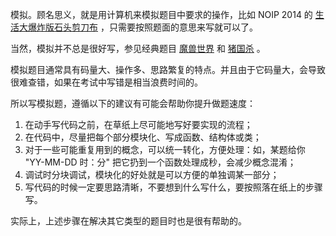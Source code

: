 模拟。顾名思义，就是用计算机来模拟题目中要求的操作，比如 NOIP 2014 的 [生活大爆炸版石头剪刀布](https://uoj.ac/problem/15) ，只需要按照题面的意思来写就可以了。

当然，模拟并不总是很好写，参见经典题目 [魔兽世界](http://bailian.openjudge.cn/practice/3750/) 和 [猪国杀](https://loj.ac/problem/2885) 。

模拟题目通常具有码量大、操作多、思路繁复的特点。并且由于它码量大，会导致很难查错，如果在考试中写错是相当浪费时间的。

所以写模拟题，遵循以下的建议有可能会帮助你提升做题速度：

1.  在动手写代码之前，在草纸上尽可能地写好要实现的流程；
2.  在代码中，尽量把每个部分模块化、写成函数、结构体或类；
3.  对于一些可能重复用到的概念，可以统一转化，方便处理：如，某题给你 "YY-MM-DD 时：分" 把它扔到一个函数处理成秒，会减少概念混淆；
4.  调试时分块调试，模块化的好处就是可以方便的单独调某一部分；
5.  写代码的时候一定要思路清晰，不要想到什么写什么，要按照落在纸上的步骤写。

实际上，上述步骤在解决其它类型的题目时也是很有帮助的。
